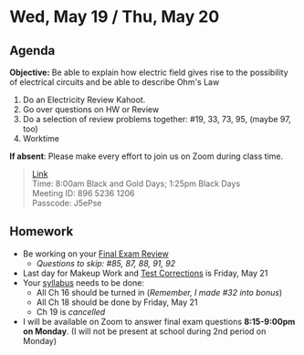 Wed, May 19 / Thu, May 20
==================    
  
Agenda    
---------    
**Objective:** Be able to explain how electric field gives rise to the possibility of electrical circuits and be able to describe Ohm's Law
  
1. Do an Electricity Review Kahoot.
2. Go over questions on HW or Review
3. Do a selection of review problems together: #19, 33, 73, 95, (maybe 97, too)
4. Worktime



**If absent**: Please make every effort to join us on Zoom during class time.

> [Link](https://us02web.zoom.us/j/89652361206?pwd=L3ZYQzBGNitFK0J6K1M4Nk1iM1dYQT09)      
> Time: 8:00am Black and Gold Days; 1:25pm Black Days    
> Meeting ID: 896 5236 1206      
> Passcode: J5ePse

  
Homework     
-------------    
- Be working on your [Final Exam Review][rev]
	- *Questions to skip: #85, 87, 88, 91, 92*
- Last day for Makeup Work and [Test Corrections][tc] is Friday, May 21 
- Your [syllabus] needs to be done:
	- All Ch 16 should be turned in (*Remember, I made #32 into bonus*)
	- All Ch 18 should be done by Friday, May 21
	- Ch 19 is *cancelled*
- I will be available on Zoom to answer final exam questions **8:15-9:00pm on Monday**. (I will not be present at school during 2nd period on Monday)

[rev]: https://avon.schoology.com/course/2624603229/materials?f=369844930
[syllabus]: https://avon.schoology.com/course/2624603229/materials?f=369843924#foldersexpanded=
[tc]: https://avon.schoology.com/assignment/4956419938/
<!--stackedit_data:
eyJoaXN0b3J5IjpbLTE1MjI4MTY4MTEsODAxMzQ5MjIxLDE3Mz
AwOTAwMzEsOTU4NzAwNTgsLTExNTQzMTg4NDIsMTU4NDIxMDIy
NywyNjY1NDg3OTUsLTc3NTQ0MjkwNiwxMjMyMzE2OTU1LDYxOD
A0MjMzNywxNTgwNzk5NDA1LC0yMDQ3Nzc4NTg1LC0xNDczNTIz
OTEzLC0zOTg4MzQ3NjQsLTIxNjMwMTk2MCwxODA5NDQ0ODU4LC
04MjczNjkxMjgsLTE3NDMwNDU3OTEsLTIwOTg0MDk5NjAsMjAx
OTc2MTk2MF19
-->